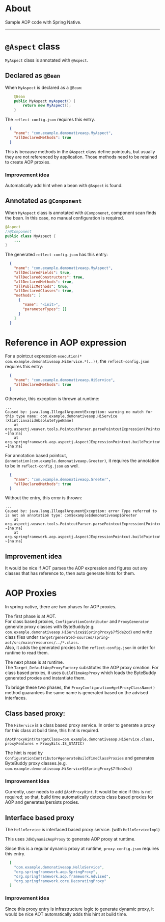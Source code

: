 # About

Sample AOP code with Spring Native.

----

# `@Aspect` class

`MyAspect` class is annotated with `@Aspect`.

## Declared as `@Bean`

When `MyAspect` is declared as a `@Bean`:
```java
    @Bean
    public MyAspect myAspect() {
        return new MyAspect();
    }
```

The `reflect-config.json` requires this entry.
```json
  {
    "name": "com.example.demonativeaop.MyAspect",
    "allDeclaredMethods": true
  }
```

This is because methods in the `@Aspect` class define pointcuts, but usually they are not referenced by application.
Those methods need to be retained to create AOP proxies.

### Improvement idea

Automatically add hint when a bean with `@Aspect` is found.

## Annotated as `@Component`

When `MyAspect` class is annotated with `@Componenet`, component scan finds the bean.
In this case, no manual configuration is required. 

```java
@Aspect
//@Component
public class MyAspect {
    ...
}
```

The generated `reflect-config.json` has this entry:
```json lines
  {
    "name": "com.example.demonativeaop.MyAspect",
    "allDeclaredFields": true,
    "allDeclaredConstructors": true,
    "allDeclaredMethods": true,
    "allPublicMethods": true,
    "allDeclaredClasses": true,
    "methods": [
      {
        "name": "<init>",
        "parameterTypes": []
      }
    ]
  }
```

# Reference in AOP expression

For a pointcut expression `execution(* com.example.demonativeaop.HiService.*(..))`, the `reflect-config.json` requires this entry:

```json
  {
    "name": "com.example.demonativeaop.HiService",
    "allDeclaredMethods": true
  }
```

Otherwise, this exception is thrown at runtime:
```
...
Caused by: java.lang.IllegalArgumentException: warning no match for this type name: com.example.demonativeaop.HiService [Xlint:invalidAbsoluteTypeName]
	at org.aspectj.weaver.tools.PointcutParser.parsePointcutExpression(PointcutParser.java:319) ~[na:na]
	at org.springframework.aop.aspectj.AspectJExpressionPointcut.buildPointcutExpression(AspectJExpressionPointcut.java:227) ~[na:na]
```

For annotation based pointcut, `@annotation(com.example.demonativeaop.Greeter)`, it requires the annotation to be in `reflect-config.json` as well.
```json
  {
    "name": "com.example.demonativeaop.Greeter",
    "allDeclaredMethods": true
  }
```

Without the entry, this error is thrown:
```
...
Caused by: java.lang.IllegalArgumentException: error Type referred to is not an annotation type: com$example$demonativeaop$Greeter
	at org.aspectj.weaver.tools.PointcutParser.parsePointcutExpression(PointcutParser.java:319) ~[na:na]
	at org.springframework.aop.aspectj.AspectJExpressionPointcut.buildPointcutExpression(AspectJExpressionPointcut.java:227) ~[na:na]
```

## Improvement idea

It would be nice if AOT parses the AOP expression and figures out any classes that has reference to, then auto generate hints for them. 


# AOP Proxies

In spring-native, there are two phases for AOP proxies.

The first phase is at AOT.  
For class based proxies, `ConfigurationContributor` and `ProxyGenerator` generate proxy classes with ByteBuddy(e.g. `com.example.demonativeaop.HiService$$SpringProxy$7f5de2cd`) and write class files under `target/generated-sources/spring-aot/src/main/resources/../*.class`.  
Also, it adds the generated proxies to the `reflect-config.json` in order for runtime to read them.

The next phase is at runtime.  
The `Target_DefaultAopProxyFactory` substitutes the AOP proxy creation.
For class based proxies, it uses `BuildTimeAopProxy` which loads the ByteBuddy generated proxies and instantiate them. 

To bridge these two phases, the `ProxyConfiguration#getProxyClassName()` method guarantees the same name is generated based on the advised interfaces. 

## Class based proxy:

The `HiService` is a class based proxy service.
In order to generate a proxy for this class at build time, this hint is required.

```
@AotProxyHint(targetClass=com.example.demonativeaop.HiService.class, proxyFeatures = ProxyBits.IS_STATIC)
```

The hint is read by `ConfigurationContributor#generateBuildTimeClassProxies` and generates ByteBuddy proxy classes.(e.g. `com.example.demonativeaop.HiService$$SpringProxy$7f5de2cd`)

### Improvement Idea
Currently, user needs to add `@AotProxyHint`. 
It would be nice if this is not required; so that, build time automatically detects class based proxies for AOP and generates/persists proxies.

## Interface based proxy

The `HelloService` is interfaced based proxy service. (with `HelloServiceImpl`)

This uses `JdkDynamicAopProxy` to generate AOP proxy at runtime.

Since this is a regular dynamic proxy at runtime, `proxy-config.json` requires this entry.

```json
  [
    "com.example.demonativeaop.HelloService",
    "org.springframework.aop.SpringProxy",
    "org.springframework.aop.framework.Advised",
    "org.springframework.core.DecoratingProxy"
  ]
```

### Improvement idea

Since this proxy entry is infrastructure logic to generate dynamic proxy, it would be nice AOT automatically adds this hint at build time.
